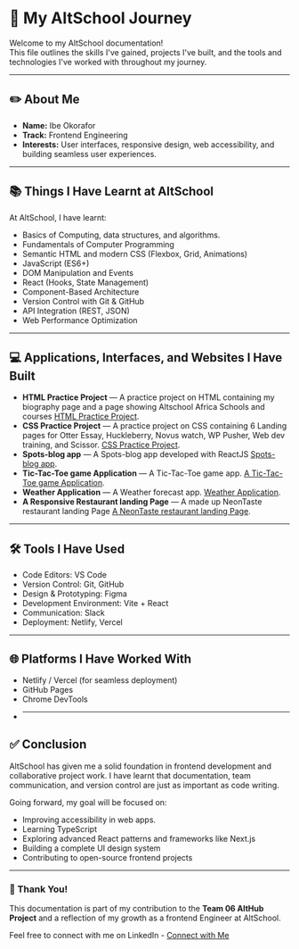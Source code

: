 # 📘 My AltSchool Journey

Welcome to my AltSchool documentation!  
This file outlines the skills I've gained, projects I've built, and the tools and technologies I've worked with throughout my journey.

---

## ✏️ About Me

- **Name:** Ibe Okorafor
- **Track:** Frontend Engineering
- **Interests:** User interfaces, responsive design, web accessibility, and building seamless user experiences.

---

## 📚 Things I Have Learnt at AltSchool

At AltSchool, I have learnt:

- Basics of Computing, data structures, and algorithms.
- Fundamentals of Computer Programming
- Semantic HTML and modern CSS (Flexbox, Grid, Animations)
- JavaScript (ES6+)
- DOM Manipulation and Events
- React (Hooks, State Management)
- Component-Based Architecture
- Version Control with Git & GitHub
- API Integration (REST, JSON)
- Web Performance Optimization

---

## 💻 Applications, Interfaces, and Websites I Have Built

- **HTML Practice Project** — A practice project on HTML containing my biography page and a page showing Altschool Africa Schools and courses [HTML Practice Project](https://alt-school-html-tasks.vercel.app/).
- **CSS Practice Project** — A practice project on CSS containing 6 Landing pages for Otter Essay, Huckleberry, Novus watch, WP Pusher, Web dev training, and Scissor. [CSS Practice Project](https://alt-school-css-tasks.vercel.app/).
- **Spots-blog app** — A Spots-blog app developed with ReactJS [Spots-blog app](https://react-spots-app.vercel.app/).
- **Tic-Tac-Toe game Application** — A Tic-Tac-Toe game app. [A Tic-Tac-Toe game Application](https://ibeo-gh.github.io/PRODIGY_WD_03/).
- **Weather Application** — A Weather forecast app. [Weather Application](https://ibeo-gh.github.io/PRODIGY_WD_05/).
- **A Responsive Restaurant landing Page** — A made up NeonTaste restaurant landing Page [A NeonTaste restaurant landing Page](https://ibeo-gh.github.io/PRODIGY_WD_01/).

---

## 🛠️ Tools I Have Used

- Code Editors: VS Code
- Version Control: Git, GitHub
- Design & Prototyping: Figma
- Development Environment: Vite + React
- Communication: Slack
- Deployment: Netlify, Vercel

---

## 🌐 Platforms I Have Worked With

- Netlify / Vercel (for seamless deployment)
- GitHub Pages
- Chrome DevTools
- ***

## ✅ Conclusion

AltSchool has given me a solid foundation in frontend development and collaborative project work. I have learnt that documentation, team communication, and version control are just as important as code writing.

Going forward, my goal will be focused on:

- Improving accessibility in web apps.
- Learning TypeScript
- Exploring advanced React patterns and frameworks like Next.js
- Building a complete UI design system
- Contributing to open-source frontend projects

---

### 🚀 Thank You!

This documentation is part of my contribution to the **Team 06 AltHub Project** and a reflection of my growth as a frontend Engineer at AltSchool.

Feel free to connect with me on LinkedIn - [Connect with Me](www.linkedin.com/in/okorafor-ibe-1b79192b7)

